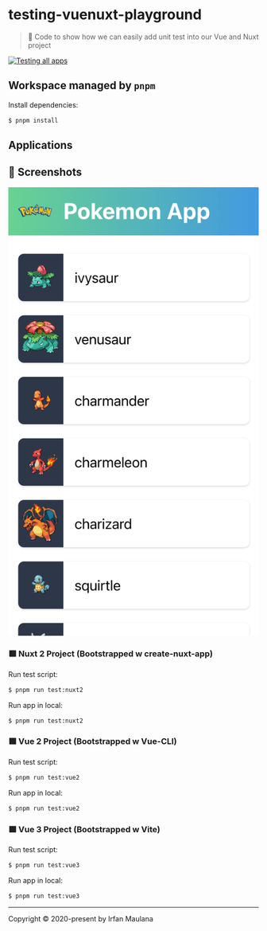 # testing-vuenuxt-playground

> 🕺 Code to show how we can easily add unit test into our Vue and Nuxt project

[![Testing all apps](https://github.com/mazipan/testing-vuenuxt-playground/actions/workflows/testing.yml/badge.svg)](https://github.com/mazipan/testing-vuenuxt-playground/actions/workflows/testing.yml)

## Workspace managed by `pnpm`

Install dependencies:

```bash
$ pnpm install
```

## Applications

## 📸 Screenshots

![Screenshot](screenshot.png)

### 🟩 Nuxt 2 Project (Bootstrapped w create-nuxt-app)

Run test script:

```bash
$ pnpm run test:nuxt2
```

Run app in local:

```bash
$ pnpm run test:nuxt2
```

### 🟩 Vue 2 Project (Bootstrapped w Vue-CLI)

Run test script:

```bash
$ pnpm run test:vue2
```

Run app in local:

```bash
$ pnpm run test:vue2
```

### 🟩 Vue 3 Project (Bootstrapped w Vite)

Run test script:

```bash
$ pnpm run test:vue3
```

Run app in local:

```bash
$ pnpm run test:vue3
```

------

Copyright © 2020-present by Irfan Maulana
